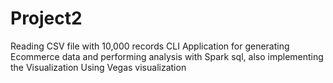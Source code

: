 # Project2
Reading CSV file with 10,000 records
CLI Application for generating Ecommerce data and performing analysis with Spark sql, also implementing the Visualization
Using Vegas visualization
